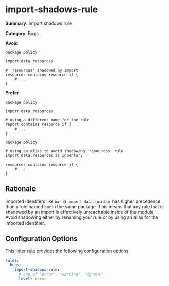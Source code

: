 # import-shadows-rule

**Summary**: Import shadows rule

**Category**: Bugs

**Avoid**
```rego
package policy

import data.resources

# 'resources' shadowed by import 
resources contains resource if {
    # ...
}
```

**Prefer**
```rego
package policy

import data.resources

# using a different name for the rule
report contains resource if {
    # ...
}
```

```rego
package policy

# using an alias to avoid shadowing 'resources' rule
import data.resources as inventory

resources contains resource if {
    # ...
}
```

## Rationale

Imported identifers like `bar` in `import data.foo.bar` has higher precedence than a rule named `bar` in the same
package. This means that any rule that is shadowed by an import is effectively unreachable inside of the module.
Avoid shadowing either by renaming your rule or by using an alias for the imported identifier.

## Configuration Options

This linter rule provides the following configuration options:

```yaml
rules:
  bugs:
    import-shadows-rule:
      # one of "error", "warning", "ignore"
      level: error
```
